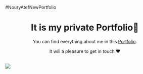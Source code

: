 #NouryAtefNewPortfolio 

<h1  align="center">It is my private Portfolio💖</h1>

<p  align="center">You can find everything about me in this <a href="https://nourhaan-atef.github.io/NouryAtefNewPortfolio/" >Portfolio</a>.</p>
<p  align="center">It will a pleasure to get in touch ❤</p>
<a href="https://nourhaan-atef.github.io/NouryAtefNewPortfolio/">
  <br>
<img src="Portfolio.png" /></a>
